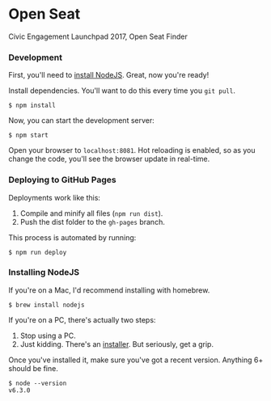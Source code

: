 # Open Seat

Civic Engagement Launchpad 2017, Open Seat Finder

### Development

First, you'll need to [install NodeJS](#installing-nodejs). Great, now you're ready!

Install dependencies. You'll want to do this every time you `git pull`.

```
$ npm install
```

Now, you can start the development server:

```
$ npm start
```

Open your browser to `localhost:8081`. Hot reloading is enabled, so as you change the code, you'll see the browser update in real-time.

### Deploying to GitHub Pages

Deployments work like this:

1. Compile and minify all files (`npm run dist`).
2. Push the dist folder to the `gh-pages` branch.

This process is automated by running:

```
$ npm run deploy
```

### Installing NodeJS

If you're on a Mac, I'd recommend installing with homebrew.

```
$ brew install nodejs
```

If you're on a PC, there's actually two steps:

1. Stop using a PC.
2. Just kidding. There's an [installer](https://nodejs.org/). But seriously, get a grip.

Once you've installed it, make sure you've got a recent version. Anything 6+ should be fine.

```
$ node --version
v6.3.0
```
